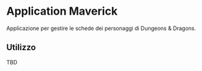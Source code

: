 # Application Maverick

Applicazione per gestire le schede dei personaggi di Dungeons & Dragons.

## Utilizzo

TBD
